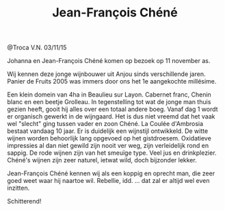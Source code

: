 ﻿---
title:  Jean-François Chéné
huis:   La Coulée d'Ambrosia
regio:  A.O.C. Anjou
photo:  chene.jpg
layout: wijnhuis 

wijnen:
    - naam: Eureka'12
      ref:   
      app:  Vin de France
      type: Pétillant naturel
      cep:  Chenin blanc
      prijs: €
      
    - naam: Panier de Fruits'13
      ref:   
      app:  Vin de France
      type: Blanc sec
      cep:  Chenin blanc
      prijs: €
    
    - naam: Panier de Fruits'12
      ref:   
      app:  Vin de France
      type: Rouge
      cep:  Grolleau noir
      prijs: €
      opm: Magnum (150cl)
      
    - naam: Panier de Fruits'10
      ref:   
      app:  Vin de France
      type: Blanc sec
      cep:  Chenin blanc
      prijs: €13.34
    
    - naam: O2 Vigne'11
      ref:   
      app:  Vin de France
      type: Blanc sec oxidatif
      cep:  Chenin blanc
      prijs: €26.14
      
    - naam: Le Boit sans soif'12
      ref:   
      app:  Vin de France
      type: Rouge
      cep:  Grolleau noir
      prijs: €11.34
      opm: the last bottles
    
    - naam: Le Boit sans soif'13
      ref:   
      app:  Vin de France
      type: Rouge
      cep:  Grolleau noir
      prijs: €
       
    - naam: Les Joues Rouges'13
      ref:   
      app:  Vin de France
      type: Rouge
      cep:  Cabernet franc
      prijs: €12.76
          
---
@Troca V.N. 03/11/15

Johanna en Jean-François Chéné komen op bezoek op 11 november as. 

Wij kennen deze jonge wijnbouwer uit Anjou sinds verschillende jaren. Panier de Fruits 2005 was immers door ons het 1e aangekochte millésime.

Een klein domein van 4ha in Beaulieu sur Layon. Cabernet franc, Chenin blanc en een beetje Grolleau.
In tegenstelling tot wat de jonge man thuis gezien heeft, gooit hij alles over een totaal andere boeg. Vanaf dag 1 wordt er organisch gewerkt in de wijngaard.
Het is dus niet vreemd dat het vaak wel "slecht" ging tussen vader en zoon Chéné.
La Coulée d'Ambrosia bestaat vandaag 10 jaar. Er is duidelijk een wijnstijl ontwikkeld. De witte wijnen worden behoorlijk lang opgevoed op het gistdroesem.
Oxidatieve impressies al dan niet gewild zijn nooit ver weg, zijn verleidelijk rond en sappig.
De rode wijnen zijn van het smeuïge type. Veel jus en drinkplezier. Chéné's wijnen zijn zeer naturel, ietwat wild, doch bijzonder lekker.

Jean-François Chéné kennen wij als een koppig en oprecht man, die zeer goed weet waar hij naartoe wil.
Rebellie, idd. ... dat zal er altijd wel even inzitten.

Schitterend!




   



